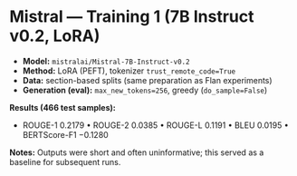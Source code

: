 # Mistral — Training 1 (7B Instruct v0.2, LoRA)

- **Model:** `mistralai/Mistral-7B-Instruct-v0.2`
- **Method:** LoRA (PEFT), tokenizer `trust_remote_code=True`
- **Data:** section-based splits (same preparation as Flan experiments)
- **Generation (eval):** `max_new_tokens=256`, greedy (`do_sample=False`)

**Results (466 test samples):**
- ROUGE-1 0.2179 • ROUGE-2 0.0385 • ROUGE-L 0.1191 • BLEU 0.0195 • BERTScore-F1 −0.1280

**Notes:** Outputs were short and often uninformative; this served as a baseline for subsequent runs.
